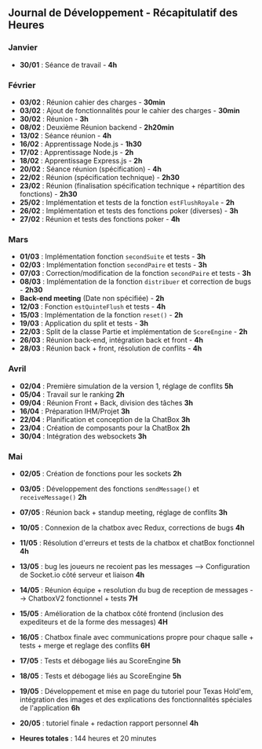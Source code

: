 ## Journal de Développement - Récapitulatif des Heures

### Janvier
- **30/01** : Séance de travail - **4h**

### Février
- **03/02** : Réunion cahier des charges - **30min**
- **03/02** : Ajout de fonctionnalités pour le cahier des charges - **30min**
- **30/02** : Réunion - **3h**
- **08/02** : Deuxième Réunion backend - **2h20min**
- **13/02** : Séance réunion - **4h**
- **16/02** : Apprentissage Node.js - **1h30**
- **17/02** : Apprentissage Node.js - **2h**
- **18/02** : Apprentissage Express.js - **2h**
- **20/02** : Séance réunion (spécification) - **4h**
- **22/02** : Réunion (spécification technique) - **2h30**
- **23/02** : Réunion (finalisation spécification technique + répartition des fonctions) - **2h30**
- **25/02** : Implémentation et tests de la fonction `estFlushRoyale` - **2h**
- **26/02** : Implémentation et tests des fonctions poker (diverses) - **3h**
- **27/02** : Réunion et tests des fonctions poker - **4h**

### Mars
- **01/03** : Implémentation fonction `secondSuite` et tests - **3h**
- **02/03** : Implémentation fonction `secondPaire` et tests - **3h**
- **07/03** : Correction/modification de la fonction `secondPaire` et tests - **3h**
- **08/03** : Implémentation de la fonction `distribuer` et correction de bugs - **2h30**
- **Back-end meeting** (Date non spécifiée) - **2h**
- **12/03** : Fonction `estQuinteFlush` et tests - **4h**
- **15/03** : Implémentation de la fonction `reset()` - **2h**
- **19/03** : Application du split et tests - **3h**
- **22/03** : Split de la classe Partie et implémentation de `ScoreEngine` - **2h**
- **26/03** : Réunion back-end, intégration back et front - **4h**
- **28/03** : Réunion back + front, résolution de conflits - **4h**

### Avril
- **02/04** : Première simulation de la version 1, réglage de conflits **5h**
- **05/04** : Travail sur le ranking **2h**
- **09/04** : Réunion Front + Back, division des tâches **3h**
- **16/04** : Préparation IHM/Projet **3h**
- **22/04** : Planification et conception de la ChatBox **3h**
- **23/04** : Création de composants pour la ChatBox **2h**
- **30/04** : Intégration des websockets **3h**

### Mai
- **02/05** : Création de fonctions pour les sockets **2h**
- **03/05** : Développement des fonctions `sendMessage()` et `receiveMessage()` **2h**
- **07/05** : Réunion back + standup meeting, réglage de conflits **3h**
- **10/05** : Connexion de la chatbox avec Redux, corrections de bugs **4h**
- **11/05** : Résolution d'erreurs et tests de la chatbox et chatBox fonctionnel **4h**
- **13/05** : bug les joueurs ne recoient pas les messages --> Configuration de Socket.io côté serveur et liaison  **4h**
- **14/05** : Réunion équipe + resolution du bug de reception de messages --> ChatboxV2 fonctionnel + tests  **7H**
- **15/05** : Amélioration de la chatbox côté frontend (inclusion des expediteurs et de la forme des messages) **4H**
- **16/05** : Chatbox finale avec communications propre pour chaque salle + tests + merge et reglage des conflits **6H**
- **17/05** : Tests et débogage liés au ScoreEngine  **5h**
- **18/05** : Tests et débogage liés au ScoreEngine  **5h**
- **19/05** : Développement et mise en page du tutoriel pour Texas Hold'em, intégration des images et des explications des fonctionnalités spéciales de l'application  **6h**
- **20/05** : tutoriel finale + redaction rapport personnel  **4h**

- **Heures totales** : 144 heures et 20 minutes